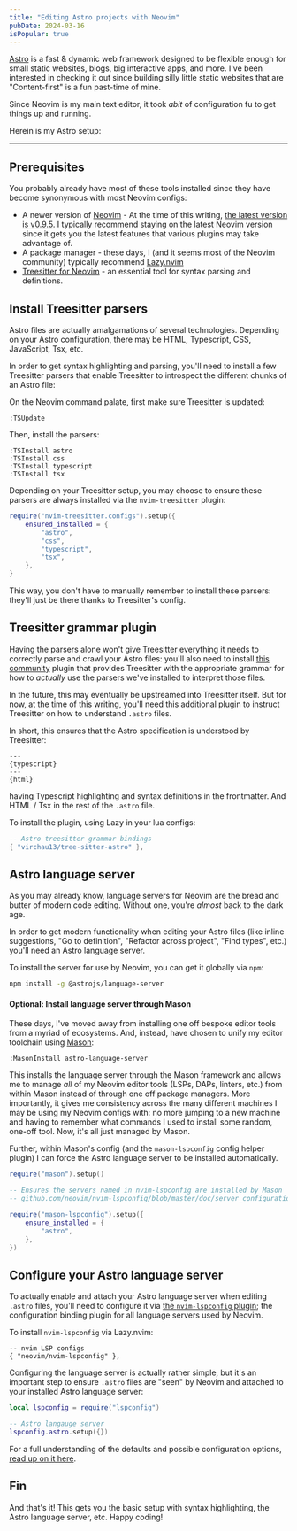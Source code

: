 ```yaml
---
title: "Editing Astro projects with Neovim"
pubDate: 2024-03-16
isPopular: true
---
```


[Astro](https://astro.build/) is a fast & dynamic web framework designed to be flexible
enough for small static websites, blogs, big interactive apps, and more.
I've been interested in checking it out since building silly little static websites
that are "Content-first" is a fun past-time of mine.

Since Neovim is my main text editor, it took _abit_ of configuration fu
to get things up and running.

Herein is my Astro setup:

---

## Prerequisites

You probably already have most of these tools installed since they have become
synonymous with most Neovim configs:

- A newer version of [Neovim](https://github.com/neovim/neovim) -
At the time of this writing, [the latest version is v0.9.5](https://github.com/neovim/neovim/releases/tag/v0.9.5).
I typically recommend staying on the latest Neovim version since it gets you the latest
features that various plugins may take advantage of.
- A package manager - these days, I (and it seems most of the Neovim community)
typically recommend [Lazy.nvim](https://github.com/folke/lazy.nvim)
- [Treesitter for Neovim](https://github.com/nvim-treesitter/nvim-treesitter) - an essential tool
for syntax parsing and definitions.

## Install Treesitter parsers

Astro files are actually amalgamations of several technologies.
Depending on your Astro configuration, there may be HTML, Typescript, CSS, JavaScript, Tsx, etc.

In order to get syntax highlighting and parsing, you'll need to install
a few Treesitter parsers that enable Treesitter to introspect the different
chunks of an Astro file:



On the Neovim command palate, first make sure Treesitter is updated:

```
:TSUpdate
```

Then, install the parsers:

```
:TSInstall astro
:TSInstall css
:TSInstall typescript
:TSInstall tsx
```

Depending on your Treesitter setup, you may choose to ensure these parsers are always
installed via the `nvim-treesitter` plugin:

```lua
require("nvim-treesitter.configs").setup({
	ensured_installed = {
		"astro",
		"css",
		"typescript",
		"tsx",
	},
}
```

This way, you don't have to manually remember to install these parsers:
they'll just be there thanks to Treesitter's config.

## Treesitter grammar plugin

Having the parsers alone won't give Treesitter everything it needs to correctly
parse and crawl your Astro files: you'll also need to install [this community](https://github.com/virchau13/tree-sitter-astro)
plugin that provides Treesitter with the appropriate grammar for how to _actually_
use the parsers we've installed to interpret those files.

In the future, this may eventually be upstreamed into Treesitter itself.
But for now, at the time of this writing, you'll need this additional plugin
to instruct Treesitter on how to understand `.astro` files.

In short, this ensures that the Astro specification is understood by Treesitter:

```
---
{typescript}
---
{html}
```

having Typescript highlighting and syntax definitions in the frontmatter.
And HTML / Tsx in the rest of the `.astro` file.

To install the plugin, using Lazy in your lua configs:

```lua
-- Astro treesitter grammar bindings
{ "virchau13/tree-sitter-astro" },
```

## Astro language server

As you may already know, language servers for Neovim are the bread and butter
of modern code editing. Without one, you're _almost_ back to the dark age.

In order to get modern functionality when editing your Astro files
(like inline suggestions, "Go to definition", "Refactor across project", "Find types", etc.)
you'll need an Astro language server.

To install the server for use by Neovim, you can get it globally via `npm`:

```sh
npm install -g @astrojs/language-server
```

#### Optional: Install language server through Mason

These days, I've moved away from installing one off bespoke editor tools
from a myriad of ecosystems.
And, instead, have chosen to unify my editor toolchain using [Mason](https://github.com/williamboman/mason.nvim):

```
:MasonInstall astro-language-server
```

This installs the language server through the Mason framework
and allows me to manage _all_ of my Neovim editor tools (LSPs, DAPs, linters, etc.)
from within Mason instead of through one off package managers.
More importantly, it gives me consistency across the many different machines
I may be using my Neovim configs with:
no more jumping to a new machine and having to remember
what commands I used to install some random, one-off tool.
Now, it's all just managed by Mason.

Further, within Mason's config (and the `mason-lspconfig` config helper plugin)
I can force the Astro language server to be installed automatically.

```lua
require("mason").setup()

-- Ensures the servers named in nvim-lspconfig are installed by Mason
-- github.com/neovim/nvim-lspconfig/blob/master/doc/server_configurations.md

require("mason-lspconfig").setup({
	ensure_installed = {
		"astro",
	},
})
```

## Configure your Astro language server

To actually enable and attach your Astro language server when editing `.astro` files,
you'll need to configure it via [the `nvim-lspconfig` plugin](https://github.com/neovim/nvim-lspconfig);
the configuration binding plugin for all language servers used by Neovim.

To install `nvim-lspconfig` via Lazy.nvim:

```
-- nvim LSP configs
{ "neovim/nvim-lspconfig" },
```

Configuring the language server is actually rather simple, but it's an important step
to ensure `.astro` files are "seen" by Neovim and attached to your installed Astro language server:

```lua
local lspconfig = require("lspconfig")

-- Astro langauge server
lspconfig.astro.setup({})
```

For a full understanding of the defaults and possible configuration options,
[read up on it here](https://github.com/neovim/nvim-lspconfig/blob/master/doc/server_configurations.md#astro).

## Fin

And that's it! This gets you the basic setup with syntax highlighting, the Astro language server, etc.
Happy coding!
